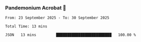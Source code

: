 ### Pandemonium Acrobat 🤸

<!--START_SECTION:waka-->

```all_time
From: 23 September 2025 - To: 30 September 2025

Total Time: 13 mins

JSON   13 mins         █████████████████████████   100.00 %
```

<!--END_SECTION:waka-->
